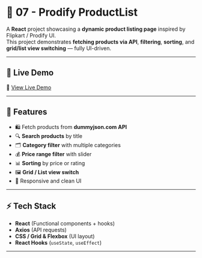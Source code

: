 # 🛒 07 - Prodify ProductList

A **React** project showcasing a **dynamic product listing page** inspired by Flipkart / Prodify UI.  
This project demonstrates **fetching products via API**, **filtering**, **sorting**, and **grid/list view switching** — fully UI-driven.

---

## 🌟 Live Demo

🚀 [View Live Demo](https://react-fd9r.vercel.app/)

---

## 🚀 Features

- 🛍️ Fetch products from **dummyjson.com API**  
- 🔍 **Search products** by title  
- 🗂️ **Category filter** with multiple categories  
- 💰 **Price range filter** with slider  
- 📊 **Sorting** by price or rating  
- 🖼️ **Grid / List view switch**  
- 📱 Responsive and clean UI  

---

## ⚡ Tech Stack

- **React** (Functional components + hooks)  
- **Axios** (API requests)  
- **CSS / Grid & Flexbox** (UI layout)  
- **React Hooks** (`useState`, `useEffect`)  

---